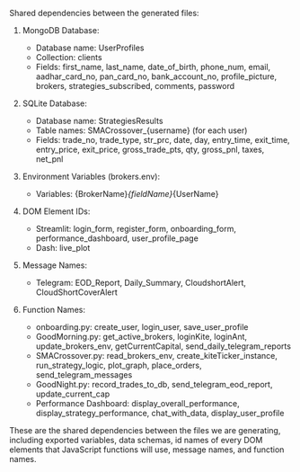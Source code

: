 Shared dependencies between the generated files:

1. MongoDB Database:
   - Database name: UserProfiles
   - Collection: clients
   - Fields: first_name, last_name, date_of_birth, phone_num, email, aadhar_card_no, pan_card_no, bank_account_no, profile_picture, brokers, strategies_subscribed, comments, password

2. SQLite Database:
   - Database name: StrategiesResults
   - Table names: SMACrossover_{username} (for each user)
   - Fields: trade_no, trade_type, str_prc, date, day, entry_time, exit_time, entry_price, exit_price, gross_trade_pts, qty, gross_pnl, taxes, net_pnl

3. Environment Variables (brokers.env):
   - Variables: {BrokerName}_{fieldName}_{UserName}

4. DOM Element IDs:
   - Streamlit: login_form, register_form, onboarding_form, performance_dashboard, user_profile_page
   - Dash: live_plot

5. Message Names:
   - Telegram: EOD_Report, Daily_Summary, CloudshortAlert, CloudShortCoverAlert

6. Function Names:
   - onboarding.py: create_user, login_user, save_user_profile
   - GoodMorning.py: get_active_brokers, loginKite, loginAnt, update_brokers_env, getCurrentCapital, send_daily_telegram_reports
   - SMACrossover.py: read_brokers_env, create_kiteTicker_instance, run_strategy_logic, plot_graph, place_orders, send_telegram_messages
   - GoodNight.py: record_trades_to_db, send_telegram_eod_report, update_current_cap
   - Performance Dashboard: display_overall_performance, display_strategy_performance, chat_with_data, display_user_profile

These are the shared dependencies between the files we are generating, including exported variables, data schemas, id names of every DOM elements that JavaScript functions will use, message names, and function names.